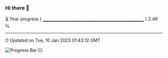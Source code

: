 ### Hi there 👋

⏳ Year progress { ▁▁▁▁▁▁▁▁▁▁▁▁▁▁▁▁▁▁▁▁▁▁▁▁▁▁▁▁▁▁ } 2.49 %

---

⏰ Updated on Tue, 10 Jan 2023 01:43:12 GMT

![Progress Bar CI](https://github.com/ZhaoGui/ZhaoGui/workflows/Progress%20Bar%20CI/badge.svg)
